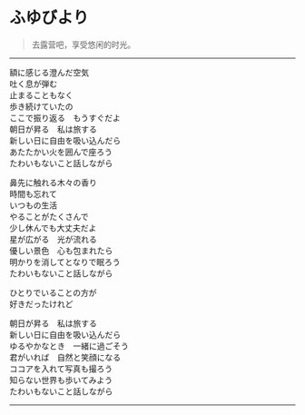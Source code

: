 # ふゆびより

> 去露营吧，享受悠闲的时光。

---

<div class='lyrics'>

<p>
額に感じる澄んだ空気</br>
吐く息が弾む</br>
止まることもなく</br>
歩き続けていたの</br>
ここで振り返る　もうすぐだよ</br>
朝日が昇る　私は旅する</br>
新しい日に自由を吸い込んだら</br>
あたたかい火を囲んで座ろう</br>
たわいもないこと話しながら</br>
</p>

<p>
鼻先に触れる木々の香り</br>
時間も忘れて</br>
いつもの生活</br>
やることがたくさんで</br>
少し休んでも大丈夫だよ</br>
星が広がる　光が流れる</br>
優しい景色　心も包まれたら</br>
明かりを消してとなりで眠ろう</br>
たわいもないこと話しながら</br>
</p>

<p>
ひとりでいることの方が</br>
好きだったけれど</br>
</p>

<p>
朝日が昇る　私は旅する</br>
新しい日に自由を吸い込んだら</br>
ゆるやかなとき　一緒に過ごそう</br>
君がいれば　自然と笑顔になる</br>
ココアを入れて写真も撮ろう</br>
知らない世界も歩いてみよう</br>
たわいもないこと話しながら</br>
</p>

</div>

---